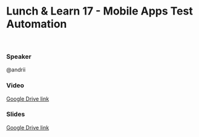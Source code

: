 # Lunch & Learn 17 - Mobile Apps Test Automation
​
### Speaker
@andrii
​
### Video
[Google Drive link](https://drive.google.com/open?id=1Pm5ToPDIOoKGKLevdk8_q-FBR26nHVFj)
​
### Slides
[Google Drive link](https://drive.google.com/open?id=1OkgGc39hvQtoGDnvcitUWxNC24BMdx4U)